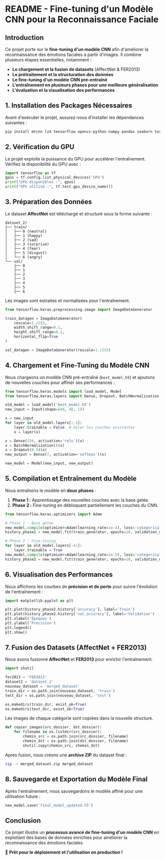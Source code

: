 # README - Fine-tuning d'un Modèle CNN pour la Reconnaissance Faciale

## Introduction
Ce projet porte sur le **fine-tuning d'un modèle CNN** afin d'améliorer la reconnaissance des émotions faciales à partir d'images. Il combine plusieurs étapes essentielles, notamment :
- **Le chargement et la fusion de datasets** (AffectNet & FER2013)
- **Le prétraitement et la structuration des données**
- **Le fine-tuning d'un modèle CNN pré-entraîné**
- **L'entraînement en plusieurs phases pour une meilleure généralisation**
- **L'évaluation et la visualisation des performances**

## 1. Installation des Packages Nécessaires

Avant d'exécuter le projet, assurez-vous d'installer les dépendances suivantes :

```bash
pip install mtcnn lz4 tensorflow opencv-python numpy pandas seaborn torch torchvision facenet-pytorch keras
```

## 2. Vérification du GPU

Le projet exploite la puissance du GPU pour accélérer l'entraînement. Vérifiez la disponibilité du GPU avec :

```python
import tensorflow as tf
gpus = tf.config.list_physical_devices('GPU')
print("GPU disponibles :", gpus)
print("GPU utilisé :", tf.test.gpu_device_name())
```

## 3. Préparation des Données

Le dataset **AffectNet** est téléchargé et structuré sous la forme suivante :

```
dataset_2/
├── train/
│   ├── 0 (neutral)
│   ├── 1 (happy)
│   ├── 2 (sad)
│   ├── 3 (surprise)
│   ├── 4 (fear)
│   ├── 5 (disgust)
│   └── 6 (angry)
└── val/
    ├── 0
    ├── 1
    ├── 2
    ├── 3
    ├── 4
    ├── 5
    ├── 6
```

Les images sont extraites et normalisées pour l'entraînement.

```python
from tensorflow.keras.preprocessing.image import ImageDataGenerator

train_datagen = ImageDataGenerator(
    rescale=1./255,
    width_shift_range=0.1,
    height_shift_range=0.1,
    horizontal_flip=True
)

val_datagen = ImageDataGenerator(rescale=1./255)
```

## 4. Chargement et Fine-Tuning du Modèle CNN

Nous chargeons un modèle CNN pré-entraîné (`best_model.h5`) et ajoutons de nouvelles couches pour affiner ses performances :

```python
from tensorflow.keras.models import load_model, Model
from tensorflow.keras.layers import Dense, Dropout, BatchNormalization, Input

old_model = load_model('best_model.h5')
new_input = Input(shape=(48, 48, 1))

x = new_input
for layer in old_model.layers[:-1]:
    layer.trainable = False  # Geler les couches existantes
    x = layer(x)

x = Dense(256, activation='relu')(x)
x = BatchNormalization()(x)
x = Dropout(0.5)(x)
new_output = Dense(7, activation='softmax')(x)

new_model = Model(new_input, new_output)
```

## 5. Compilation et Entraînement du Modèle

Nous entraînons le modèle en **deux phases** :
1. **Phase 1 :** Apprentissage des nouvelles couches avec la base gelée.
2. **Phase 2 :** Fine-tuning en débloquant partiellement les couches du CNN.

```python
from tensorflow.keras.optimizers import Adam

# Phase 1 - Base gelée
new_model.compile(optimizer=Adam(learning_rate=1e-4), loss='categorical_crossentropy', metrics=['accuracy'])
history_phase1 = new_model.fit(train_generator, epochs=10, validation_data=val_generator)

# Phase 2 - Fine-tuning
for layer in old_model.layers[-4:]:
    layer.trainable = True
new_model.compile(optimizer=Adam(learning_rate=1e-5), loss='categorical_crossentropy', metrics=['accuracy'])
history_phase2 = new_model.fit(train_generator, epochs=20, validation_data=val_generator)
```

## 6. Visualisation des Performances

Nous affichons les courbes de **précision et de perte** pour suivre l'évolution de l'entraînement :

```python
import matplotlib.pyplot as plt

plt.plot(history_phase2.history['accuracy'], label='Train')
plt.plot(history_phase2.history['val_accuracy'], label='Validation')
plt.xlabel('Époques')
plt.ylabel('Précision')
plt.legend()
plt.show()
```

## 7. Fusion des Datasets (AffectNet + FER2013)

Nous avons fusionné **AffectNet** et **FER2013** pour enrichir l'entraînement.

```python
import shutil

fer2013 = 'FER2013'
dataset2 = 'dataset_2'
nouveau_dataset = 'merged_dataset'
train_dir = os.path.join(nouveau_dataset, 'train')
test_dir = os.path.join(nouveau_dataset, 'test')

os.makedirs(train_dir, exist_ok=True)
os.makedirs(test_dir, exist_ok=True)
```

Les images de chaque catégorie sont copiées dans la nouvelle structure.

```python
def copier_images(src_dossier, dst_dossier):
    for filename in os.listdir(src_dossier):
        chemin_src = os.path.join(src_dossier, filename)
        chemin_dst = os.path.join(dst_dossier, filename)
        shutil.copy(chemin_src, chemin_dst)
```

Après fusion, nous créons une **archive ZIP** du dataset final :

```bash
zip -r merged_dataset.zip merged_dataset
```

## 8. Sauvegarde et Exportation du Modèle Final

Après l'entraînement, nous sauvegardons le modèle affiné pour une utilisation future :

```python
new_model.save('final_model_updated.h5')
```

## Conclusion

Ce projet illustre un **processus avancé de fine-tuning d'un modèle CNN** en exploitant des bases de données enrichies pour améliorer la reconnaissance des émotions faciales.

🚀 **Prêt pour le déploiement et l'utilisation en production !**

